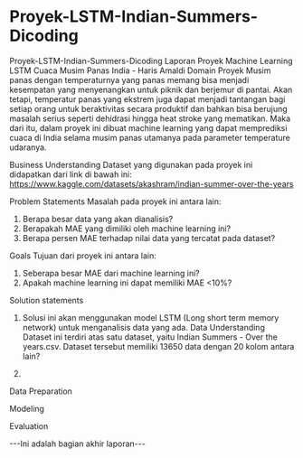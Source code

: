 # Proyek-LSTM-Indian-Summers-Dicoding
Proyek-LSTM-Indian-Summers-Dicoding
Laporan Proyek Machine Learning LSTM Cuaca Musim Panas India - Haris Amaldi
Domain Proyek
Musim panas dengan temperaturnya yang panas memang bisa menjadi kesempatan yang menyenangkan untuk piknik dan berjemur di pantai. Akan tetapi, temperatur panas yang ekstrem juga dapat menjadi tantangan bagi setiap orang untuk beraktivitas secara produktif dan bahkan bisa berujung masalah serius seperti dehidrasi hingga heat stroke yang mematikan. Maka dari itu, dalam proyek ini dibuat machine learning yang dapat memprediksi cuaca di India selama musim panas utamanya pada parameter temperature udaranya.

Business Understanding
Dataset yang digunakan pada proyek ini didapatkan dari link di bawah ini: https://www.kaggle.com/datasets/akashram/indian-summer-over-the-years

Problem Statements
Masalah pada proyek ini antara lain:
1. Berapa besar data yang akan dianalisis?
2. Berapakah MAE yang dimiliki oleh machine learning ini?
3. Berapa persen MAE terhadap nilai data yang tercatat pada dataset?

Goals
Tujuan dari proyek ini antara lain:
1. Seberapa besar MAE dari machine learning ini?
2. Apakah machine learning ini dapat memiliki MAE <10%?


Solution statements
1. Solusi ini akan menggunakan model LSTM (Long short term memory network) untuk menganalisis data yang ada.
Data Understanding
Dataset ini terdiri atas satu dataset, yaitu Indian Summers - Over the years.csv. Dataset tersebut memiliki 13650 data dengan 20 kolom antara lain?

1. 
Data Preparation

Modeling

Evaluation

---Ini adalah bagian akhir laporan---

